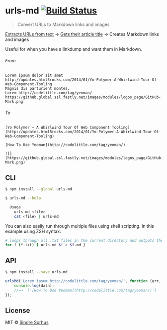 # urls-md [![Build Status](https://travis-ci.org/sindresorhus/urls-md.svg?branch=master)](https://travis-ci.org/sindresorhus/urls-md)

> Convert URLs to Markdown links and images

[Extracts URLs from text](https://github.com/sindresorhus/get-urls) → [Gets their article title](https://github.com/sindresorhus/article-title) → Creates Markdown links and images

Useful for when you have a linkdump and want them in Markdown.


###### From

```
Lorem ipsum dolor sit amet
http://updates.html5rocks.com/2014/01/Yo-Polymer-A-Whirlwind-Tour-Of-Web-Component-Tooling
Magnis dis parturient montes.
Lorem http://codelittle.com/tag/yeoman/
https://github.global.ssl.fastly.net/images/modules/logos_page/GitHub-Mark.png
```

###### To

```
[Yo Polymer – A Whirlwind Tour Of Web Component Tooling](http://updates.html5rocks.com/2014/01/Yo-Polymer-A-Whirlwind-Tour-Of-Web-Component-Tooling)

[How To Use Yeoman](http://codelittle.com/tag/yeoman/)

![](https://github.global.ssl.fastly.net/images/modules/logos_page/GitHub-Mark.png)
```


## CLI

```sh
$ npm install --global urls-md
```

```sh
$ urls-md --help

  Usage
    urls-md <file>
    cat <file> | urls-md
```

You can also easily run through multiple files using shell scripting. In this example using ZSH syntax:

```sh
# loops through all .txt files in the current directory and outputs the converted files with .md extension
for f (*.txt) { urls-md $f > $f.md }
```


## API

```sh
$ npm install --save urls-md
```

```js
urlsMd('Lorem ipsum http://codelittle.com/tag/yeoman/', function (err, data) {
    console.log(data);
    //=>  ['[How To Use Yeoman](http://codelittle.com/tag/yeoman/)']
});
```


## License

MIT © [Sindre Sorhus](http://sindresorhus.com)
